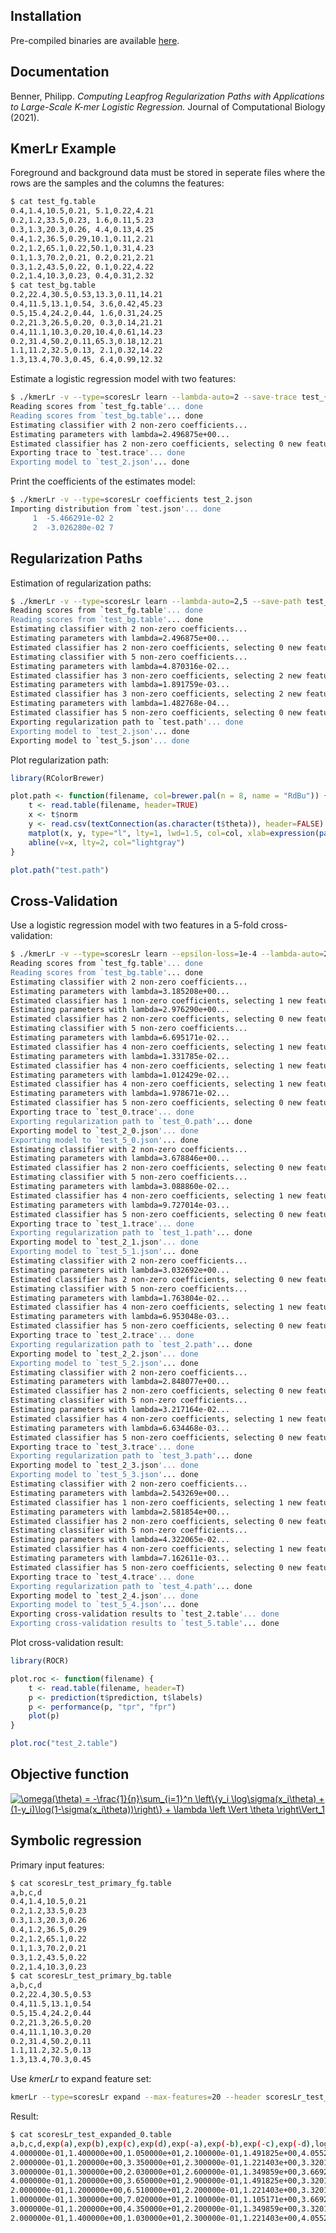 ## Installation

Pre-compiled binaries are available [here](https://github.com/pbenner/kmerLr-binary).

## Documentation

Benner, Philipp. *Computing Leapfrog Regularization Paths with Applications to Large-Scale K-mer Logistic Regression.* Journal of Computational Biology (2021).

## KmerLr Example

Foreground and background data must be stored in seperate files where the rows are the samples and the columns the features:
```bash
$ cat test_fg.table 
0.4,1.4,10.5,0.21, 5.1,0.22,4.21
0.2,1.2,33.5,0.23, 1.6,0.11,5.23
0.3,1.3,20.3,0.26, 4.4,0.13,4.25
0.4,1.2,36.5,0.29,10.1,0.11,2.21
0.2,1.2,65.1,0.22,50.1,0.31,4.23
0.1,1.3,70.2,0.21, 0.2,0.21,2.21
0.3,1.2,43.5,0.22, 0.1,0.22,4.22
0.2,1.4,10.3,0.23, 0.4,0.31,2.32
$ cat test_bg.table 
0.2,22.4,30.5,0.53,13.3,0.11,14.21
0.4,11.5,13.1,0.54, 3.6,0.42,45.23
0.5,15.4,24.2,0.44, 1.6,0.31,24.25
0.2,21.3,26.5,0.20, 0.3,0.14,21.21
0.4,11.1,10.3,0.20,10.4,0.61,14.23
0.2,31.4,50.2,0.11,65.3,0.18,12.21
1.1,11.2,32.5,0.13, 2.1,0.32,14.22
1.3,13.4,70.3,0.45, 6.4,0.99,12.32
```

Estimate a logistic regression model with two features:
```bash
$ ./kmerLr -v --type=scoresLr learn --lambda-auto=2 --save-trace test_{fg,bg}.table test
Reading scores from `test_fg.table'... done
Reading scores from `test_bg.table'... done
Estimating classifier with 2 non-zero coefficients...
Estimating parameters with lambda=2.496875e+00...
Estimated classifier has 2 non-zero coefficients, selecting 0 new features...
Exporting trace to `test.trace'... done
Exporting model to `test_2.json'... done
```

Print the coefficients of the estimates model:
```bash
$ ./kmerLr -v --type=scoresLr coefficients test_2.json
Importing distribution from `test.json'... done
     1  -5.466291e-02 2
     2  -3.026280e-02 7
```

## Regularization Paths

Estimation of regularization paths:
```bash
$ ./kmerLr -v --type=scoresLr learn --lambda-auto=2,5 --save-path test_{fg,bg}.table test
Reading scores from `test_fg.table'... done
Reading scores from `test_bg.table'... done
Estimating classifier with 2 non-zero coefficients...
Estimating parameters with lambda=2.496875e+00...
Estimated classifier has 2 non-zero coefficients, selecting 0 new features...
Estimating classifier with 5 non-zero coefficients...
Estimating parameters with lambda=4.870316e-02...
Estimated classifier has 3 non-zero coefficients, selecting 2 new features...
Estimating parameters with lambda=1.891759e-03...
Estimated classifier has 3 non-zero coefficients, selecting 2 new features...
Estimating parameters with lambda=1.482768e-04...
Estimated classifier has 5 non-zero coefficients, selecting 0 new features...
Exporting regularization path to `test.path'... done
Exporting model to `test_2.json'... done
Exporting model to `test_5.json'... done
```
Plot regularization path:
```R
library(RColorBrewer)

plot.path <- function(filename, col=brewer.pal(n = 8, name = "RdBu")) {
    t <- read.table(filename, header=TRUE)
    x <- t$norm
    y <- read.csv(textConnection(as.character(t$theta)), header=FALSE)
    matplot(x, y, type="l", lty=1, lwd=1.5, col=col, xlab=expression(paste("||", theta, "||")[1]), ylab=expression(theta[i]), xlim=c(min(x), max(x)))
    abline(v=x, lty=2, col="lightgray")
}

plot.path("test.path")
```

## Cross-Validation

Use a logistic regression model with two features in a 5-fold cross-validation:
```bash
$ ./kmerLr -v --type=scoresLr learn --epsilon-loss=1e-4 --lambda-auto=2,5 --save-trace --save-path --k-fold-cv=5 test_{fg,bg}.table test
Reading scores from `test_fg.table'... done
Reading scores from `test_bg.table'... done
Estimating classifier with 2 non-zero coefficients...
Estimating parameters with lambda=3.185208e+00...
Estimated classifier has 1 non-zero coefficients, selecting 1 new features...
Estimating parameters with lambda=2.976290e+00...
Estimated classifier has 2 non-zero coefficients, selecting 0 new features...
Estimating classifier with 5 non-zero coefficients...
Estimating parameters with lambda=6.695171e-02...
Estimated classifier has 4 non-zero coefficients, selecting 1 new features...
Estimating parameters with lambda=1.331785e-02...
Estimated classifier has 4 non-zero coefficients, selecting 1 new features...
Estimating parameters with lambda=1.012429e-02...
Estimated classifier has 4 non-zero coefficients, selecting 1 new features...
Estimating parameters with lambda=1.978671e-02...
Estimated classifier has 5 non-zero coefficients, selecting 0 new features...
Exporting trace to `test_0.trace'... done
Exporting regularization path to `test_0.path'... done
Exporting model to `test_2_0.json'... done
Exporting model to `test_5_0.json'... done
Estimating classifier with 2 non-zero coefficients...
Estimating parameters with lambda=3.678846e+00...
Estimated classifier has 2 non-zero coefficients, selecting 0 new features...
Estimating classifier with 5 non-zero coefficients...
Estimating parameters with lambda=3.088860e-02...
Estimated classifier has 4 non-zero coefficients, selecting 1 new features...
Estimating parameters with lambda=9.727014e-03...
Estimated classifier has 5 non-zero coefficients, selecting 0 new features...
Exporting trace to `test_1.trace'... done
Exporting regularization path to `test_1.path'... done
Exporting model to `test_2_1.json'... done
Exporting model to `test_5_1.json'... done
Estimating classifier with 2 non-zero coefficients...
Estimating parameters with lambda=3.032692e+00...
Estimated classifier has 2 non-zero coefficients, selecting 0 new features...
Estimating classifier with 5 non-zero coefficients...
Estimating parameters with lambda=1.763804e-02...
Estimated classifier has 4 non-zero coefficients, selecting 1 new features...
Estimating parameters with lambda=6.953048e-03...
Estimated classifier has 5 non-zero coefficients, selecting 0 new features...
Exporting trace to `test_2.trace'... done
Exporting regularization path to `test_2.path'... done
Exporting model to `test_2_2.json'... done
Exporting model to `test_5_2.json'... done
Estimating classifier with 2 non-zero coefficients...
Estimating parameters with lambda=2.848077e+00...
Estimated classifier has 2 non-zero coefficients, selecting 0 new features...
Estimating classifier with 5 non-zero coefficients...
Estimating parameters with lambda=3.217164e-02...
Estimated classifier has 4 non-zero coefficients, selecting 1 new features...
Estimating parameters with lambda=6.634468e-03...
Estimated classifier has 5 non-zero coefficients, selecting 0 new features...
Exporting trace to `test_3.trace'... done
Exporting regularization path to `test_3.path'... done
Exporting model to `test_2_3.json'... done
Exporting model to `test_5_3.json'... done
Estimating classifier with 2 non-zero coefficients...
Estimating parameters with lambda=2.543269e+00...
Estimated classifier has 1 non-zero coefficients, selecting 1 new features...
Estimating parameters with lambda=2.581854e+00...
Estimated classifier has 2 non-zero coefficients, selecting 0 new features...
Estimating classifier with 5 non-zero coefficients...
Estimating parameters with lambda=4.322065e-02...
Estimated classifier has 4 non-zero coefficients, selecting 1 new features...
Estimating parameters with lambda=7.162611e-03...
Estimated classifier has 5 non-zero coefficients, selecting 0 new features...
Exporting trace to `test_4.trace'... done
Exporting regularization path to `test_4.path'... done
Exporting model to `test_2_4.json'... done
Exporting model to `test_5_4.json'... done
Exporting cross-validation results to `test_2.table'... done
Exporting cross-validation results to `test_5.table'... done
```

Plot cross-validation result:
```R
library(ROCR)

plot.roc <- function(filename) {
    t <- read.table(filename, header=T)
    p <- prediction(t$prediction, t$labels)
    p <- performance(p, "tpr", "fpr")
    plot(p)
}

plot.roc("test_2.table")
```

## Objective function

<a href="https://www.codecogs.com/eqnedit.php?latex=\omega(\theta)&space;=&space;-\frac{1}{n}\sum_{i=1}^n&space;\left\{y_i&space;\log\sigma(x_i\theta)&space;&plus;&space;(1-y_i)\log(1-\sigma(x_i\theta))\right\}&space;&plus;&space;\lambda&space;\left&space;\Vert&space;\theta&space;\right\Vert_1" target="_blank"><img src="https://latex.codecogs.com/gif.latex?\omega(\theta)&space;=&space;-\frac{1}{n}\sum_{i=1}^n&space;\left\{y_i&space;\log\sigma(x_i\theta)&space;&plus;&space;(1-y_i)\log(1-\sigma(x_i\theta))\right\}&space;&plus;&space;\lambda&space;\left&space;\Vert&space;\theta&space;\right\Vert_1" title="\omega(\theta) = -\frac{1}{n}\sum_{i=1}^n \left\{y_i \log\sigma(x_i\theta) + (1-y_i)\log(1-\sigma(x_i\theta))\right\} + \lambda \left \Vert \theta \right\Vert_1" /></a>

## Symbolic regression

Primary input features:
```bash
$ cat scoresLr_test_primary_fg.table
a,b,c,d
0.4,1.4,10.5,0.21
0.2,1.2,33.5,0.23
0.3,1.3,20.3,0.26
0.4,1.2,36.5,0.29
0.2,1.2,65.1,0.22
0.1,1.3,70.2,0.21
0.3,1.2,43.5,0.22
0.2,1.4,10.3,0.23
$ cat scoresLr_test_primary_bg.table
a,b,c,d
0.2,22.4,30.5,0.53
0.4,11.5,13.1,0.54
0.5,15.4,24.2,0.44
0.2,21.3,26.5,0.20
0.4,11.1,10.3,0.20
0.2,31.4,50.2,0.11
1.1,11.2,32.5,0.13
1.3,13.4,70.3,0.45
```

Use *kmerLr* to expand feature set:
```bash
kmerLr --type=scoresLr expand --max-features=20 --header scoresLr_test_primary_fg.table,scoresLr_test_primary_bg.table scoresLr_test_expanded
```

Result:
```bash
$ cat scoresLr_test_expanded_0.table
a,b,c,d,exp(a),exp(b),exp(c),exp(d),exp(-a),exp(-b),exp(-c),exp(-d),log(a),log(b),log(c),log(d),(a^2),(b^2),(c^2),(d^2)
4.000000e-01,1.400000e+00,1.050000e+01,2.100000e-01,1.491825e+00,4.055200e+00,3.631550e+04,1.233678e+00,6.703200e-01,2.465970e-01,2.753645e-05,8.105842e-01,-9.162907e-01,3.364722e-01,2.351375e+00,-1.560648e+00,1.600000e-01,1.960000e+00,1.102500e+02,4.410000e-02
2.000000e-01,1.200000e+00,3.350000e+01,2.300000e-01,1.221403e+00,3.320117e+00,3.538874e+14,1.258600e+00,8.187308e-01,3.011942e-01,2.825757e-15,7.945336e-01,-1.609438e+00,1.823216e-01,3.511545e+00,-1.469676e+00,4.000000e-02,1.440000e+00,1.122250e+03,5.290000e-02
3.000000e-01,1.300000e+00,2.030000e+01,2.600000e-01,1.349859e+00,3.669297e+00,6.549045e+08,1.296930e+00,7.408182e-01,2.725318e-01,1.526940e-09,7.710516e-01,-1.203973e+00,2.623643e-01,3.010621e+00,-1.347074e+00,9.000000e-02,1.690000e+00,4.120900e+02,6.760000e-02
4.000000e-01,1.200000e+00,3.650000e+01,2.900000e-01,1.491825e+00,3.320117e+00,7.108019e+15,1.336427e+00,6.703200e-01,3.011942e-01,1.406862e-16,7.482636e-01,-9.162907e-01,1.823216e-01,3.597312e+00,-1.237874e+00,1.600000e-01,1.440000e+00,1.332250e+03,8.410000e-02
2.000000e-01,1.200000e+00,6.510000e+01,2.200000e-01,1.221403e+00,3.320117e+00,1.873142e+28,1.246077e+00,8.187308e-01,3.011942e-01,5.338623e-29,8.025188e-01,-1.609438e+00,1.823216e-01,4.175925e+00,-1.514128e+00,4.000000e-02,1.440000e+00,4.238010e+03,4.840000e-02
1.000000e-01,1.300000e+00,7.020000e+01,2.100000e-01,1.105171e+00,3.669297e+00,3.072364e+30,1.233678e+00,9.048374e-01,2.725318e-01,3.254823e-31,8.105842e-01,-2.302585e+00,2.623643e-01,4.251348e+00,-1.560648e+00,1.000000e-02,1.690000e+00,4.928040e+03,4.410000e-02
3.000000e-01,1.200000e+00,4.350000e+01,2.200000e-01,1.349859e+00,3.320117e+00,7.794889e+18,1.246077e+00,7.408182e-01,3.011942e-01,1.282892e-19,8.025188e-01,-1.203973e+00,1.823216e-01,3.772761e+00,-1.514128e+00,9.000000e-02,1.440000e+00,1.892250e+03,4.840000e-02
2.000000e-01,1.400000e+00,1.030000e+01,2.300000e-01,1.221403e+00,4.055200e+00,2.973262e+04,1.258600e+00,8.187308e-01,2.465970e-01,3.363310e-05,7.945336e-01,-1.609438e+00,3.364722e-01,2.332144e+00,-1.469676e+00,4.000000e-02,1.960000e+00,1.060900e+02,5.290000e-02
```
